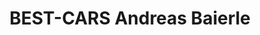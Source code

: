 ---
title: "BEST-CARS Andreas Baierle"
url: /lichtenwald/best-cars-andreas-baierle/
shop: Autohaus
---
